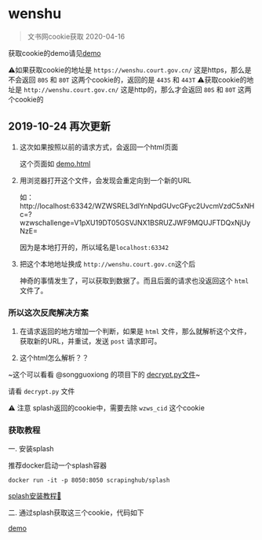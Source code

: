 # wenshu

> 文书网cookie获取 2020-04-16

获取cookie的demo请见[demo](./demo/get_cookie.py)


⚠️如果获取cookie的地址是 `https://wenshu.court.gov.cn/` 这是https，那么是不会返回 `80S` 和 `80T` 这两个cookie的，返回的是 `443S` 和 `443T`
⚠️获取cookie的地址是 `http://wenshu.court.gov.cn/` 这是http的，那么才会返回 `80S` 和 `80T` 这两个cookie的



## 2019-10-24 再次更新

1. 这次如果按照以前的请求方式，会返回一个html页面

	这个页面如 [demo.html](https://github.com/nciefeiniu/wenshu/blob/master/demo.html)

2. 用浏览器打开这个文件，会发现会重定向到一个新的URL

	如：http://localhost:63342/WZWSREL3dlYnNpdGUvcGFyc2UvcmVzdC5xNHc=?wzwschallenge=V1pXU19DT05GSVJNX1BSRUZJWF9MQUJFTDQxNjUyNzE=

	因为是本地打开的，所以域名是`localhost:63342`

3. 把这个本地地址换成 `http://wenshu.court.gov.cn`这个后

	神奇的事情发生了，可以获取到数据了。而且后面的请求也没返回这个 `html` 文件了。

### 所以这次反爬解决方案

1. 在请求返回的地方增加一个判断，如果是 `html` 文件，那么就解析这个文件，获取新的URL，并重试，发送 `post` 请求即可。

2. 这个html怎么解析？？

~这个可以看看 @songguoxiong 的项目下的 [decrypt.py文件](https://github.com/songguoxiong/wenshu_utils/blob/master/wenshu_utils/old/wzws/decrypt.py)~

请看 `decrypt.py` 文件

⚠️ 注意 splash返回的cookie中，需要去除 `wzws_cid` 这个cookie



### 获取教程

一. 安装splash
  
  推荐docker启动一个splash容器
  ```
  docker run -it -p 8050:8050 scrapinghub/splash
  ```
  
  [splash安装教程📖](https://splash.readthedocs.io/en/stable/install.html#linux-docker)

二. 通过splash获取这三个cookie，代码如下

[demo](./demo/get_cookie.py)